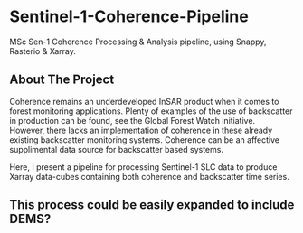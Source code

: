 # Sentinel-1-Coherence-Pipeline
MSc Sen-1 Coherence Processing &amp; Analysis pipeline, using Snappy, Rasterio &amp; Xarray.



<!-- ABOUT THE PROJECT -->
## About The Project

Coherence remains an underdeveloped InSAR product when it comes to forest monitoring applications.
Plenty of examples of the use of backscatter in production can be found, see the Global Forest Watch initiative.  
However, there lacks an implementation of coherence in these already existing backscatter monitoring systems.
Coherence can be an affective supplimental data source for backscatter based systems. 

Here, I present a pipeline for processing Sentinel-1 SLC data to produce Xarray data-cubes containing both coherence and 
backscatter time series. 


## This process could be easily expanded to include DEMS? 






